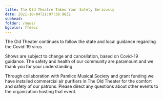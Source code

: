 ```yaml
---
title: The Old Theatre Takes Your Safety Seriously 
date: 2021-10-04T21:07:38.963Z
subhead:
folder: /news/
bgcolor: ffeecc
---
```


The Old Theater continues to follow the state and local guidance regarding the Covid-19 virus.  

Shows are subject to change and cancellation, based on Covid-19 guidance. The safety and health of our community are paramount and we thank you for your understanding. 

Through collaboration with Pamlico Musical Society and grant funding we have installed commercial air purifiers in The Old Theater for the comfort and safety of our patrons.  Please direct any questions about other events to the organization hosting that event.   
 


